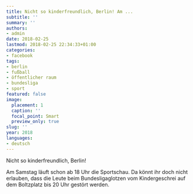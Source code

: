 ```yaml
---
title: Nicht so kinderfreundlich, Berlin! Am ...
subtitle: ''
summary: ''
authors:
- admin
date: 2018-02-25
lastmod: 2018-02-25 22:34:33+01:00
categories:
- facebook
tags:
- berlin
- fußball
- öffentlicher raum
- bundesliga
- sport
featured: false
image:
  placement: 1
  caption: ''
  focal_point: Smart
  preview_only: true
slug: ''
year: 2018
languages:
- deutsch
---
```


Nicht so kinderfreundlich, Berlin! 

Am Samstag läuft schon ab 18 Uhr die Sportschau. Da könnt ihr doch nicht erlauben, dass die Leute beim Bundesligaglotzen vom Kindergeschrei auf dem Boltzplatz bis 20 Uhr gestört werden.